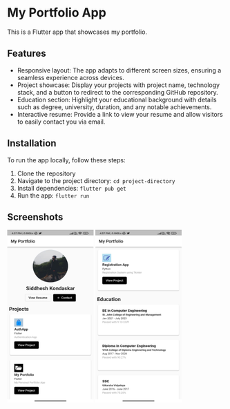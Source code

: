 

# My Portfolio App

This is a Flutter app that showcases my portfolio.

## Features

- Responsive layout: The app adapts to different screen sizes, ensuring a seamless experience across devices.
- Project showcase: Display your projects with project name, technology stack, and a button to redirect to the corresponding GitHub repository.
- Education section: Highlight your educational background with details such as degree, university, duration, and any notable achievements.
- Interactive resume: Provide a link to view your resume and allow visitors to easily contact you via email.

## Installation

To run the app locally, follow these steps:

1. Clone the repository
2. Navigate to the project directory: `cd project-directory`
3. Install dependencies: `flutter pub get`
4. Run the app: `flutter run`

## Screenshots
<p float="left">
  <img src="images/2.jpeg" alt="2" width="200" height="400">
  <img src="images/1.jpeg" alt="1" width="200" height="400">

</p>

